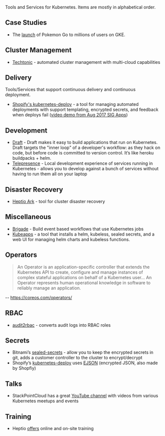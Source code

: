Tools and Services for Kubernetes. Items are mostly in alphabetical order.

## Case Studies

* The [launch](https://cloudplatform.googleblog.com/2016/09/bringing-Pokemon-GO-to-life-on-Google-Cloud.html) of Pokemon Go to millions of users on GKE.

## Cluster Management

* [Techtonic](https://coreos.com/tectonic/) - automated cluster management with multi-cloud capabilities

## Delivery

Tools/Services that support continuous delivery and continuous deployment.

* [Shopify's kubernetes-deploy](https://github.com/Shopify/kubernetes-deploy) - a tool for managing automated deployments with support templating, encrypted secrets, and feedback when deploys fail ([video demo from Aug 2017 SIG Apps](https://youtu.be/hn23Z-vL_cM?list=PL69nYSiGNLP2LMq7vznITnpd2Fk1YIZF3&t=99))

## Development

* [Draft](https://github.com/Azure/draft) - Draft makes it easy to build applications that run on Kubernetes. Draft targets the "inner loop" of a developer's workflow: as they hack on code, but before code is committed to version control. It’s like heroku buildpacks + helm.
* [Telepresence](https://www.telepresence.io) - Local development experience of services running in Kubernetes - allows you to develop against a bunch of services without having to run them all on your laptop

## Disaster Recovery

* [Heptio Ark](https://github.com/heptio/ark) - tool for cluster disaster recovery

## Miscellaneous

* [Brigade](https://github.com/Azure/brigade) - Build event based workflows that use Kubernetes jobs
* [Kubeapps](https://kubeapps.com) - a tool that installs a helm, kubeless, sealed secrets, and a web UI for managing helm charts and kubeless functions.

## Operators

> An Operator is an application-specific controller that extends the Kubernetes API to create, configure and manage instances of complex stateful applications on behalf of a Kubernetes user... An Operator represents human operational knowledge in software to reliably manage an application.

-- https://coreos.com/operators/

## RBAC

* [audit2rbac](https://github.com/liggitt/audit2rbac) - converts audit logs into RBAC roles

## Secrets

* Bitnami’s [sealed-secrets](https://github.com/bitnami/sealed-secrets) - allow you to keep the encrypted secrets in git, adds a customer controller to the cluster to encrypt/decrypt
* Shopify’s [kubernetes-deploy](https://github.com/Shopify/kubernetes-deploy) uses [EJSON](https://github.com/Shopify/ejson) (encrypted JSON, also made by Shopfiy)

## Talks

* StackPointCloud has a great [YouTube channel](https://www.youtube.com/user/StackPointCloud/videos) with videos from various Kubernetes meetups and events

## Training

* Heptio [offers](https://heptio.com/services/training/) online and on-site training
